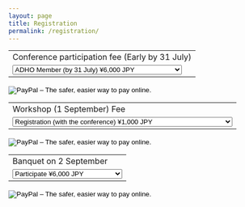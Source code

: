 ```yaml
---
layout: page
title: Registration
permalink: /registration/
---
```


<form target="paypal" action="https://www.paypal.com/cgi-bin/webscr" method="post">
<input type="hidden" name="cmd" value="_s-xclick">
<input type="hidden" name="hosted_button_id" value="A6KCFRYU6872S">
<table>
<tr><td><input type="hidden" name="on0" value="Conference participation fee (Early by 31 July)">Conference participation fee (Early by 31 July)</td></tr><tr><td><select name="os0">
	<option value="ADHO Member (by 31 July)">ADHO Member (by 31 July) ¥6,000 JPY</option>
	<option value="ADHO student member (by 31 July)">ADHO student member (by 31 July) ¥2,000 JPY</option>
	<option value="Non-ADHO member (by 31 July)">Non-ADHO member (by 31 July) ¥18,000 JPY</option>
	<option value="Non-ADHO student member (by 31 July)">Non-ADHO student member (by 31 July) ¥5,000 JPY</option>
</select> </td></tr>
</table>
<input type="hidden" name="currency_code" value="JPY">
<input type="image" src="https://www.paypalobjects.com/en_GB/i/btn/btn_cart_LG.gif" border="0" name="submit" alt="PayPal – The safer, easier way to pay online.">
<img alt="" border="0" src="https://www.paypalobjects.com/ja_JP/i/scr/pixel.gif" width="1" height="1">
</form>


<form target="paypal" action="https://www.paypal.com/cgi-bin/webscr" method="post">
<input type="hidden" name="cmd" value="_s-xclick">
<input type="hidden" name="hosted_button_id" value="28HRJD82VADGA">
<table>
<tr><td><input type="hidden" name="on0" value="Workshop (1 September) Fee">Workshop (1 September) Fee</td></tr><tr><td><select name="os0">
	<option value="Registration (with the conference)">Registration (with the conference) ¥1,000 JPY</option>
	<option value="Registration (workshop only)">Registration (workshop only) ¥3,000 JPY</option>
	<option value="Student registration (with the conference / workshop only)">Student registration (with the conference / workshop only) ¥1,000 JPY</option>
</select> </td></tr>
</table>
<input type="hidden" name="currency_code" value="JPY">
<input type="image" src="https://www.paypalobjects.com/en_GB/i/btn/btn_cart_LG.gif" border="0" name="submit" alt="PayPal – The safer, easier way to pay online.">
<img alt="" border="0" src="https://www.paypalobjects.com/ja_JP/i/scr/pixel.gif" width="1" height="1">
</form>


<form target="paypal" action="https://www.paypal.com/cgi-bin/webscr" method="post">
<input type="hidden" name="cmd" value="_s-xclick">
<input type="hidden" name="hosted_button_id" value="XF9Y4GWVX6QH8">
<table>
<tr><td><input type="hidden" name="on0" value="Banquet on 2 September">Banquet on 2 September</td></tr><tr><td><select name="os0">
	<option value="Participate">Participate ¥6,000 JPY</option>
	<option value="Participate (Student)">Participate (Student) ¥4,000 JPY</option>
</select> </td></tr>
</table>
<input type="hidden" name="currency_code" value="JPY">
<input type="image" src="https://www.paypalobjects.com/en_GB/i/btn/btn_cart_LG.gif" border="0" name="submit" alt="PayPal – The safer, easier way to pay online.">
<img alt="" border="0" src="https://www.paypalobjects.com/ja_JP/i/scr/pixel.gif" width="1" height="1">
</form>

